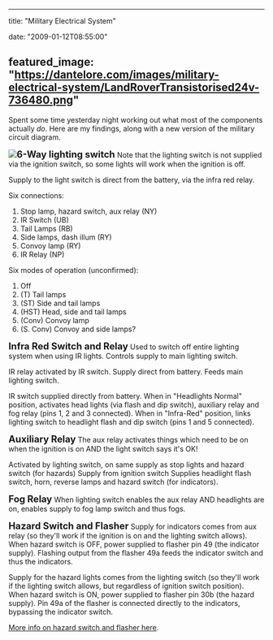 
---
title: "Military Electrical System"

date: "2009-01-12T08:55:00"

featured_image: "https://dantelore.com/images/military-electrical-system/LandRoverTransistorised24v-736480.png"
---


Spent some time yesterday night working out what most of the components actually <span style="font-style: italic;">do</span>.  Here are my findings, along with a new version of the military circuit diagram.

<a href="http://danandtheduke.co.uk/uploaded_images/LandRoverTransistorised24v-736485.png"><img src="https://dantelore.com/images/military-electrical-system/LandRoverTransistorised24v-736480.png"/></a><span style="font-weight: bold;font-size:130%;" >6-Way lighting switch</span>
Note that the lighting switch is not supplied via the ignition switch, so some lights will work when the ignition is off.

Supply to the light switch is direct from the battery, via the infra red relay.

Six connections:
1. Stop lamp, hazard switch, aux relay (NY)
2. IR Switch (UB)
3. Tail Lamps (RB)
4. Side lamps, dash illum (RY)
5. Convoy lamp (RY)
6. IR Relay (NP)

Six modes of operation (unconfirmed):
1. Off
2. (T) Tail lamps
3. (ST) Side and tail lamps
4. (HST) Head, side and tail lamps
5. (Conv) Convoy lamp
6. (S. Conv) Convoy and side lamps?

<span style="font-weight: bold;font-size:130%;" >Infra Red Switch and Relay</span>
Used to switch off entire lighting system when using IR lights.  Controls supply to main lighting switch.

IR relay activated by IR switch.  Supply direct from battery.  Feeds main lighting switch.

IR switch supplied directly from battery.  When in "Headlights Normal" position, activates head lights (via flash and dip switch), auxiliary relay and fog relay (pins 1, 2 and 3 connected).  When in "Infra-Red" position, links lighting switch to headlight flash and dip switch (pins 1 and 5 connected).

<span style="font-weight: bold;font-size:130%;" >Auxiliary Relay</span>
The aux relay activates things which need to be on when the ignition is on AND the light switch says it's OK!

Activated by lighting switch, on same supply as stop lights and hazard switch (for hazards)
Supply from ignition switch
Supplies headlight flash switch, horn, reverse lamps and hazard switch (for indicators).

<span style="font-weight: bold;font-size:130%;" >Fog Relay</span>
When lighting switch enables the aux relay AND headlights are on, enables supply to fog lamp switch and thus fogs.

<span style="font-weight: bold;font-size:130%;" >Hazard Switch and Flasher</span>
Supply for indicators comes from aux relay (so they'll work if the ignition is on and the lighting switch allows).
When hazard switch is OFF, power supplied to flasher pin 49 (the indicator supply).
Flashing output from the flasher 49a feeds the indicator switch and thus the indicators.

Supply for the hazard lights comes from the lighting switch (so they'll work if the lighting switch allows, but regardless of ignition switch position).
When hazard switch is ON, power supplied to flasher pin 30b (the hazard supply).  Pin 49a of the flasher is connected directly to the indicators, bypassing the indicator switch.

<a href="http://www.lrforum.com/forum/index.php?showtopic=30584&view=findpost&p=291850">More info on hazard switch and flasher here</a>.